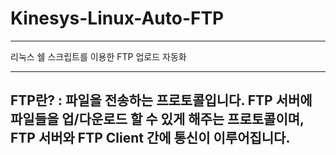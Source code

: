 # Kinesys-Linux-Auto-FTP
---------------------------------------------------------------------------------------------------------------------------------------------------------------------------------------------

리눅스 쉘 스크립트를 이용한 FTP 업로드 자동화

---------------------------------------------------------------------------------------------------------------------------------------------------------------------------------------------
FTP란?
: 파일을 전송하는 프로토콜입니다. FTP 서버에 파일들을 업/다운로드 할 수 있게 해주는 프로토콜이며, FTP 서버와 FTP Client 간에 통신이 이루어집니다.
---------------------------------------------------------------------------------------------------------------------------------------------------------------------------------------------
